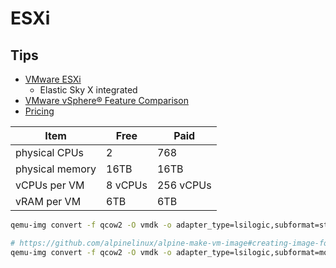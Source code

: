 # ESXi

## Tips

- [VMware ESXi](https://en.wikipedia.org/wiki/VMware_ESXi)
  - Elastic Sky X integrated
- [VMware vSphere® Feature Comparison](https://www.vmware.com/content/dam/digitalmarketing/vmware/en/pdf/vsphere/vmw-feature-comparison.pdf)
- [Pricing](https://www.vmware.com/reusable_content/vsphere_pricing.html)

| Item            | Free    | Paid      |
| --------------- | ------- | --------- |
| physical CPUs   | 2       | 768       |
| physical memory | 16TB    | 16TB      |
| vCPUs per VM    | 8 vCPUs | 256 vCPUs |
| vRAM per VM     | 6TB     | 6TB       |

```bash
qemu-img convert -f qcow2 -O vmdk -o adapter_type=lsilogic,subformat=streamOptimized,compat6 SC-1.qcow2 SC-1.vmdk

# https://github.com/alpinelinux/alpine-make-vm-image#creating-image-for-vmware-esxi
qemu-img convert -f qcow2 -O vmdk -o adapter_type=lsilogic,subformat=monolithicFlat alpine.qcow2 alpine.vmdk
```

